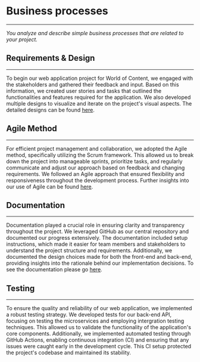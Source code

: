 # Business processes
***
*You analyze and describe simple business processes that are related to your project.*

## Requirements & Design
***
To begin our web application project for World of Content, we engaged with the stakeholders and gathered their feedback and input. Based on this information, we created user stories and tasks that outlined the functionalities and features required for the application. We also developed multiple designs to visualize and iterate on the project's visual aspects. The detailed designs can be found [here](https://github.com/Null-Not-Found/DashBuddy-Documentation/blob/main/Learning%20Outcomes/Requirements%20and%20design.md).

## Agile Method
***
For efficient project management and collaboration, we adopted the Agile method, specifically utilizing the Scrum framework. This allowed us to break down the project into manageable sprints, prioritize tasks, and regularly communicate and adjust our approach based on feedback and changing requirements. We followed an Agile approach that ensured flexibility and responsiveness throughout the development process. Further insights into our use of Agile can be found [here](https://github.com/Null-Not-Found/DashBuddy-Documentation/blob/main/Learning%20Outcomes/Agile%20Method.md).


## Documentation
***
Documentation played a crucial role in ensuring clarity and transparency throughout the project. We leveraged GitHub as our central repository and documented our progress extensively. The documentation included setup instructions, which made it easier for team members and stakeholders to understand the project structure and requirements. Additionally, we documented the design choices made for both the front-end and back-end, providing insights into the rationale behind our implementation decisions. To see the documentation please go [here](https://github.com/Null-Not-Found/DashBuddy-Documentation/tree/main).


## Testing
***
To ensure the quality and reliability of our web application, we implemented a robust testing strategy. We developed tests for our back-end API, focusing on testing the microservices and employing intergration testing techniques. This allowed us to validate the functionality of the application's core components. Additionally, we implemented automated testing through GitHub Actions, enabling continuous integration (CI) and ensuring that any issues were caught early in the development cycle. This CI setup protected the project's codebase and maintained its stability.
